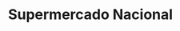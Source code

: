 ---
title: "Supermercado Nacional"
url: /santo-domingo-este/supermercado-nacional/
shop: supermercado
---
